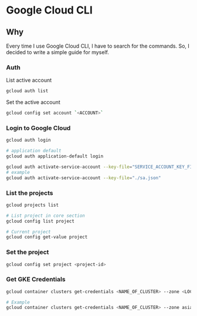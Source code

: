 # Google Cloud CLI

## Why

Every time I use Google Cloud CLI, I have to search for the commands. So, I decided to write a simple guide for myself.

### Auth

List active account

```bash
gcloud auth list
```

Set the active account

```bash
gcloud config set account `<ACCOUNT>`
```

### Login to Google Cloud

```bash
gcloud auth login

# application default
gcloud auth application-default login

gcloud auth activate-service-account --key-file="SERVICE_ACCOUNT_KEY_FILE.json"
# example
gcloud auth activate-service-account --key-file="./sa.json"
```

### List the projects

```bash
gcloud projects list

# List project in core section
gcloud config list project

# Current project
gcloud config get-value project
```

### Set the project

```bash
gcloud config set project <project-id>
```

### Get GKE Credentials

```bash
gcloud container clusters get-credentials <NAME_OF_CLUSTER> --zone <LOCATION> --project <PROJECT_ID>

# Example
gcloud container clusters get-credentials <NAME_OF_CLUSTER> --zone asia-southeast1-a --project <PROJECT_ID>
```
